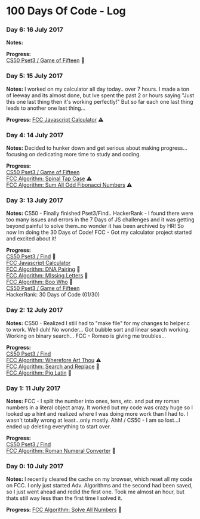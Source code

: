 # 100 Days Of Code - Log

### Day 6: 16 July 2017

**Notes:** 

**Progress:** <br>
[CS50 Pset3 / Game of Fifteen](https://github.com/cndragn/CS50x/tree/master/pset3/fifteen) :100: <br>

### Day 5: 15 July 2017

**Notes:** I worked on my calculator all day today.. over 7 hours.  I made a ton of leeway and its almost done, but Ive spent the past 2 or hours saying "Just this one last thing then it's working perfectly!" But so far each one last thing leads to another one last thing... 

**Progress:** [FCC Javascript Calculator](https://github.com/cndragn/javascript-calculator) :warning:

### Day 4: 14 July 2017

**Notes:** Decided to hunker down and get serious about making progress...  focusing on dedicating more time to study and coding.

**Progress:** <br>
[CS50 Pset3 / Game of Fifteen](https://github.com/cndragn/CS50x/tree/master/pset3/fifteen)<br>
[FCC Algorithm: Spinal Tap Case](https://github.com/cndragn/FreeCodeCamp/blob/master/intermediate-algorithm-scripting/12-spinal-tap-case.js) :warning:<br>
[FCC Algorithm: Sum All Odd Fibonacci Numbers](https://github.com/cndragn/FreeCodeCamp/blob/master/intermediate-algorithm-scripting/13-sum-all-odd-fibonacci-numbers.js) :warning:

### Day 3: 13 July 2017

**Notes:** CS50 - Finally finished Pset3/Find.. HackerRank - I found there were too many issues and errors in the 7 Days of JS challenges and it was getting beyond painful to solve them..no wonder it has been archived by HR! So now Im doing the 30 Days of Code! FCC - Got my calculator project started and excited about it!

**Progress:** <br>
[CS50 Pset3 / Find](https://github.com/cndragn/CS50x/tree/master/pset3/find) :100: <br>
[FCC Javascript Calculator](https://github.com/cndragn/javascript-calculator) <br>
[FCC Algorithm: DNA Pairing](https://github.com/cndragn/FreeCodeCamp/blob/master/intermediate-algorithm-scripting/7-dna-pariing.js) :100:<br>
[FCC Algorithm: MIssing Letters](https://github.com/cndragn/FreeCodeCamp/blob/master/intermediate-algorithm-scripting/8-missing-letters.js) :100: <br>
[FCC Algorithm: Boo Who](https://github.com/cndragn/FreeCodeCamp/blob/master/intermediate-algorithm-scripting/09-boo-who.js) :100: <br>
[CS50 Pset3 / Game of Fifteen](https://github.com/cndragn/CS50x/tree/master/pset3/fifteen)<br>
HackerRank: 30 Days of Code (01/30)

### Day 2: 12 July 2017

**Notes:** CS50 - Realized I still had to "make file" for my changes to helper.c to work. Well duh!  No wonder... Got bubble sort and linear search working. Working on binary search... FCC - Romeo is giving me troubles...

**Progress:** <br>
[CS50 Pset3 / Find](https://github.com/cndragn/CS50x/tree/master/pset3/find) <br>
[FCC Algorithm: Wherefore Art Thou](https://github.com/cndragn/FreeCodeCamp/blob/master/intermediate-algorithm-scripting/4-wherefore-art-thou.js) :warning: <br>
[FCC Algorithm: Search and Replace](https://github.com/cndragn/FreeCodeCamp/blob/master/intermediate-algorithm-scripting/5-search-and-replace.js) :100: <br>
[FCC Algorithm: Pig Latin](https://github.com/cndragn/FreeCodeCamp/blob/master/intermediate-algorithm-scripting/6-pig-latin.js) :100:

### Day 1: 11 July 2017

**Notes:** FCC - I split the number into ones, tens, etc. and put my roman numbers in a literal object array. It worked but my code was crazy huge so I looked up a hint and realized where I was doing more work than I had to.  I wasn't totally wrong at least...only mostly. Ahh! / CS50 - I am so lost...I ended up deleting everything to start over.

**Progress:** <br>
[CS50 Pset3 / Find](https://github.com/cndragn/CS50x/tree/master/pset3/find) <br>
[FCC Algorithm: Roman Numeral Converter](https://github.com/cndragn/FreeCodeCamp/blob/master/intermediate-algorithm-scripting/3-roman-numeral-converter.js) :100:

### Day 0: 10 July 2017

**Notes:** I recently cleared the cache on my browser, which reset all my code on FCC.  I only just started Adv. Algorithms and the second had been saved, so I just went ahead and redid the first one.  Took me almost an hour, but thats still way less than the first time I solved it.

**Progress:** [FCC Algorithm: Solve All Numbers](https://github.com/cndragn/FreeCodeCamp/blob/master/intermediate-algorithm-scripting/1-sum-all-numbers.js) :100:
